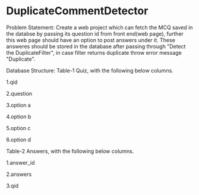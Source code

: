 # DuplicateCommentDetector
Problem Statement:
Create a web project which can fetch the MCQ saved in the databse by passing its question id from front end(web page), further this web page should have an option to post answers under it. These answeres should be stored in the database after passing through "Detect the DuplicateFilter", in case filter returns duplicate throw error message "Duplicate".


Database Structure:
Table-1 Quiz, with the following below columns.

1.qid

2.question

3.option a

4.option b

5.option c

6.option d


Table-2 Answers, with the following below columns.

1.answer_id

2.answers

3.qid
